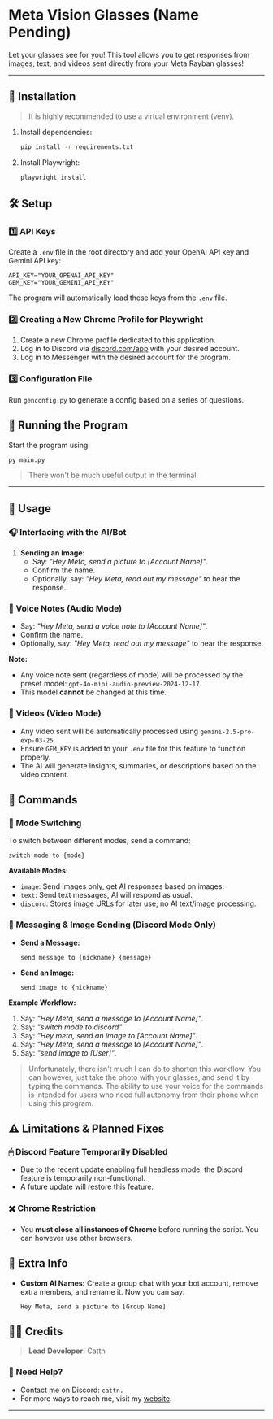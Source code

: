# Meta Vision Glasses (Name Pending)

Let your glasses see for you! This tool allows you to get responses from images, text, and videos sent directly from your Meta Rayban glasses!

---

## 🚀 Installation

> It is highly recommended to use a virtual environment (venv).

1. Install dependencies:
   ```sh
   pip install -r requirements.txt
   ```
2. Install Playwright:
   ```sh
   playwright install
   ```

## 🛠 Setup

### 1️⃣ API Keys

Create a `.env` file in the root directory and add your OpenAI API key and Gemini API key:

```env
API_KEY="YOUR_OPENAI_API_KEY"
GEM_KEY="YOUR_GEMINI_API_KEY"
```

The program will automatically load these keys from the `.env` file.

### 2️⃣ Creating a New Chrome Profile for Playwright

1. Create a new Chrome profile dedicated to this application.
2. Log in to Discord via [discord.com/app](https://discord.com/app) with your desired account.
3. Log in to Messenger with the desired account for the program.

### 3️⃣ Configuration File

Run ``genconfig.py`` to generate a config based on a series of questions.

## 🏃 Running the Program

Start the program using:

```sh
py main.py
```

> There won't be much useful output in the terminal.

---

## 📢 Usage

### 🎧 Interfacing with the AI/Bot

1. **Sending an Image:**
   - Say: *"Hey Meta, send a picture to [Account Name]"*.
   - Confirm the name.
   - Optionally, say: *"Hey Meta, read out my message"* to hear the response.

### 🎤 Voice Notes (Audio Mode)
   - Say: *"Hey Meta, send a voice note to [Account Name]"*.
   - Confirm the name.
   - Optionally, say: *"Hey Meta, read out my message"* to hear the response.

**Note:**

- Any voice note sent (regardless of mode) will be processed by the preset model: `gpt-4o-mini-audio-preview-2024-12-17`.
- This model **cannot** be changed at this time.

### 🎥 Videos (Video Mode)

- Any video sent will be automatically processed using `gemini-2.5-pro-exp-03-25`.
- Ensure `GEM_KEY` is added to your `.env` file for this feature to function properly.
- The AI will generate insights, summaries, or descriptions based on the video content.


## 📝 Commands

### 🔄 Mode Switching

To switch between different modes, send a command:

```text
switch mode to {mode}
```

**Available Modes:**

- `image`: Send images only, get AI responses based on images.
- `text`: Send text messages, AI will respond as usual.
- `discord`: Stores image URLs for later use; no AI text/image processing.

### 📩 Messaging & Image Sending (Discord Mode Only)

- **Send a Message:**
  ```text
  send message to {nickname} {message}
  ```
- **Send an Image:**
  ```text
  send image to {nickname}
  ```

**Example Workflow:**

1. Say: *"Hey Meta, send a message to [Account Name]"*.
2. Say: *"switch mode to discord"*.
3. Say: *"Hey meta, send an image to [Account Name]"*.
4. Say: *"Hey Meta, send a message to [Account Name]"*.
5. Say: *"send image to [User]"*.

> Unfortunately, there isn't much I can do to shorten this workflow. You can however, just take the photo with your glasses, and send it by typing the commands. The ability to use your voice for the commands is intended for users who need full autonomy from their phone when using this program.


## ⚠ Limitations & Planned Fixes

### 🖱 Discord Feature Temporarily Disabled

- Due to the recent update enabling full headless mode, the Discord feature is temporarily non-functional.
- A future update will restore this feature.

### ✖️ Chrome Restriction

- You **must close all instances of Chrome** before running the script. You can however use other browsers.


## 📌 Extra Info

- **Custom AI Names:** Create a group chat with your bot account, remove extra members, and rename it. Now you can say:
  ```text
  Hey Meta, send a picture to [Group Name]
  ```

## 👨‍💻 Credits

> **Lead Developer:** Cattn

### 💬 Need Help?

- Contact me on Discord: `cattn.`
- For more ways to reach me, visit my [website](https://cattn.dev/).

---
